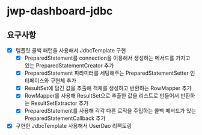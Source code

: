 # jwp-dashboard-jdbc

## 요구사항
- [x] 템플릿 콜백 패턴을 사용해서 JdbcTemplate 구현
  - [x] PreparedStatement를 connection을 이용해서 생성하는 메서드를 가지고 있는 PreparedStatementCreator 추가
  - [x] PreparedStatement 파라미터를 세팅해주는 PreparedStatementSetter 인터페이스와 구현체 추가
  - [x] ResultSet에 담긴 값을 추출해 객체를 생성하고 반환하는 RowMapper 추가
  - [x] RowMapper를 사용해 ResultSet으로 추출한 값을 리스트로 만들어서 반환하는 ResultSetExtractor 추가
  - [x] PreparedStatement를 사용해 각각 다른 로직을 주입하는 콜백 메서드가 있는 PreparedStatementCallback 추가
- [x] 구현한 JdbcTemplate 사용해서 UserDao 리팩토링
